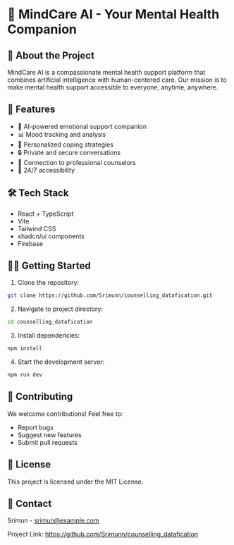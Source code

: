 # 🌟 MindCare AI - Your Mental Health Companion

## 💭 About the Project

MindCare AI is a compassionate mental health support platform that combines artificial intelligence with human-centered care. Our mission is to make mental health support accessible to everyone, anytime, anywhere.

## 🚀 Features

- 🤖 AI-powered emotional support companion
- 📊 Mood tracking and analysis
- 🎯 Personalized coping strategies
- 🔒 Private and secure conversations
- 👥 Connection to professional counselors
- 📱 24/7 accessibility

## 🛠️ Tech Stack

- React + TypeScript
- Vite
- Tailwind CSS
- shadcn/ui components
- Firebase

## 🏃‍♂️ Getting Started

1. Clone the repository:
```bash
git clone https://github.com/Srimunn/counselling_datafication.git
```

2. Navigate to project directory:
```bash
cd counselling_datafication
```

3. Install dependencies:
```bash
npm install
```

4. Start the development server:
```bash
npm run dev
```

## 💪 Contributing

We welcome contributions! Feel free to:
- Report bugs
- Suggest new features
- Submit pull requests

## 📝 License

This project is licensed under the MIT License.

## 🤝 Contact

Srimun - srimun@example.com

Project Link: https://github.com/Srimunn/counselling_datafication
